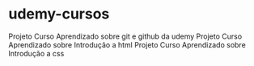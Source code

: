# udemy-cursos
Projeto Curso Aprendizado sobre git e github da udemy
Projeto Curso Aprendizado sobre Introdução a html
Projeto Curso Aprendizado sobre Introdução a css
